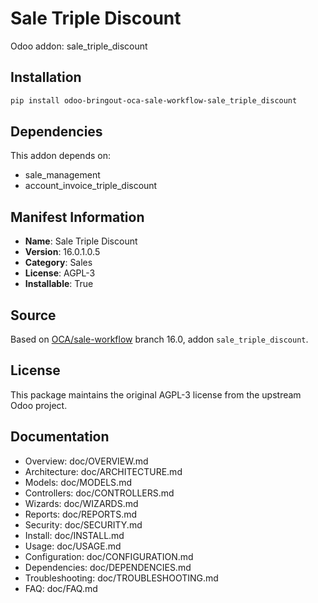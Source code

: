 # Sale Triple Discount

Odoo addon: sale_triple_discount

## Installation

```bash
pip install odoo-bringout-oca-sale-workflow-sale_triple_discount
```

## Dependencies

This addon depends on:
- sale_management
- account_invoice_triple_discount

## Manifest Information

- **Name**: Sale Triple Discount
- **Version**: 16.0.1.0.5
- **Category**: Sales
- **License**: AGPL-3
- **Installable**: True

## Source

Based on [OCA/sale-workflow](https://github.com/OCA/sale-workflow) branch 16.0, addon `sale_triple_discount`.

## License

This package maintains the original AGPL-3 license from the upstream Odoo project.

## Documentation

- Overview: doc/OVERVIEW.md
- Architecture: doc/ARCHITECTURE.md
- Models: doc/MODELS.md
- Controllers: doc/CONTROLLERS.md
- Wizards: doc/WIZARDS.md
- Reports: doc/REPORTS.md
- Security: doc/SECURITY.md
- Install: doc/INSTALL.md
- Usage: doc/USAGE.md
- Configuration: doc/CONFIGURATION.md
- Dependencies: doc/DEPENDENCIES.md
- Troubleshooting: doc/TROUBLESHOOTING.md
- FAQ: doc/FAQ.md
